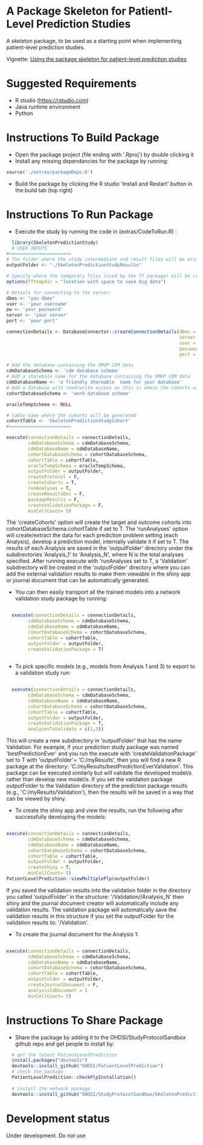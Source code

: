 A Package Skeleton for Patientl-Level Prediction Studies
========================================================

A skeleton package, to be used as a starting point when implementing patient-level prediction studies.

Vignette: [Using the package skeleton for patient-level prediction studies](https://raw.githubusercontent.com/OHDSI/StudyProtocolSandbox/master/SkeletonPredictionStudy/inst/doc/UsingSkeletonPackage.pdf)

Suggested Requirements
===================
- R studio (https://rstudio.com)
- Java runtime environment
- Python


Instructions To Build Package
===================

- Open the package project (file ending with '.Rproj') by double clicking it
- Install any missing dependancies for the package by running:
```r
source('./extras/packageDeps.R')
```
- Build the package by clicking the R studio 'Install and Restart' button in the build tab (top right)



Instructions To Run Package
===================
- Execute the study by running the code in (extras/CodeToRun.R) :
```r
  library(SkeletonPredictionStudy)
  # USER INPUTS
#=======================
# The folder where the study intermediate and result files will be written:
outputFolder <- "./SkeletonPredictionStudyResults"

# Specify where the temporary files (used by the ff package) will be created:
options(fftempdir = "location with space to save big data")

# Details for connecting to the server:
dbms <- "you dbms"
user <- 'your username'
pw <- 'your password'
server <- 'your server'
port <- 'your port'

connectionDetails <- DatabaseConnector::createConnectionDetails(dbms = dbms,
                                                                server = server,
                                                                user = user,
                                                                password = pw,
                                                                port = port)

# Add the database containing the OMOP CDM data
cdmDatabaseSchema <- 'cdm database schema'
# Add a sharebale name for the database containing the OMOP CDM data
cdmDatabaseName <- 'a friendly shareable  name for your database'
# Add a database with read/write access as this is where the cohorts will be generated
cohortDatabaseSchema <- 'work database schema'

oracleTempSchema <- NULL

# table name where the cohorts will be generated
cohortTable <- 'SkeletonPredictionStudyCohort'
#=======================

execute(connectionDetails = connectionDetails,
        cdmDatabaseSchema = cdmDatabaseSchema,
		cdmDatabaseName = cdmDatabaseName,
        cohortDatabaseSchema = cohortDatabaseSchema,
        cohortTable = cohortTable,
        oracleTempSchema = oracleTempSchema,
        outputFolder = outputFolder,
        createProtocol = F,
        createCohorts = T,
        runAnalyses = T,
        createResultsDoc = F,
        packageResults = F,
        createValidationPackage = F,
        minCellCount= 5)
```

The 'createCohorts' option will create the target and outcome cohorts into cohortDatabaseSchema.cohortTable if set to T.  The 'runAnalyses' option will create/extract the data for each prediction problem setting (each Analysis), develop a prediction model, internally validate it if set to T.  The results of each Analysis are saved in the 'outputFolder' directory under the subdirectories 'Analysis_1' to 'Analysis_N', where N is the total analyses specified.  After running execute with 'runAnalyses set to T, a 'Validation' subdirectory will be created in the 'outputFolder' directory where you can add the external validation results to make them viewable in the shiny app or journal document that can be automatically generated.


- You can then easily transport all the trained models into a network validation study package by running:
```r
  
  execute(connectionDetails = connectionDetails,
        cdmDatabaseSchema = cdmDatabaseSchema,
		cdmDatabaseName = cdmDatabaseName,
        cohortDatabaseSchema = cohortDatabaseSchema,
        cohortTable = cohortTable,
        outputFolder = outputFolder,
        createValidationPackage = T)
  

```

- To pick specific models (e.g., models from Analysis 1 and 3) to export to a validation study run:
```r
  
  execute(connectionDetails = connectionDetails,
        cdmDatabaseSchema = cdmDatabaseSchema,
		cdmDatabaseName = cdmDatabaseName,
        cohortDatabaseSchema = cohortDatabaseSchema,
        cohortTable = cohortTable,
        outputFolder = outputFolder,
        createValidationPackage = T, 
        analysesToValidate = c(1,3))
```  
This will create a new subdirectory in 'outputFolder' that has the name <yourPredictionStudy>Validation.  For example, if your prediction study package was named 'bestPredictionEver' and you run the execute with 'createValidationPackage' set to T with 'outputFolder'= 'C:/myResults', then you will find a new R package at the directory: 'C:/myResults/bestPredictionEverValidation'.  This package can be executed similarly but will validate the developed model/s rather than develop new model/s.  If you set the validation package outputFolder to the Validation directory of the prediction package results (e.g., 'C:/myResults/Validation'), then the results will be saved in a way that can be viewed by shiny.


- To create the shiny app and view the results, run the following after successfully developing the models:
```r
  
execute(connectionDetails = connectionDetails,
        cdmDatabaseSchema = cdmDatabaseSchema,
		cdmDatabaseName = cdmDatabaseName,
        cohortDatabaseSchema = cohortDatabaseSchema,
        cohortTable = cohortTable,
        outputFolder = outputFolder,
        createShiny = T,
        minCellCount= 5)
PatientLevelPrediction::viewMultiplePlp(outputFolder)

```

If you saved the validation results into the validation folder in the directory you called 'outputFolder' in the structure: '<outputFolder>/Validation/<newDatabaseName>/Analysis_N' then shiny and the journal document creator will automatically include any validation results.  The validation package will automatically save the validation results in this structure if you set the outputFolder for the validation results to: '<outputFolder>/Validation'.

- To create the journal document for the Analysis 1:
```r
  
execute(connectionDetails = connectionDetails,
        cdmDatabaseSchema = cdmDatabaseSchema,
		cdmDatabaseName = cdmDatabaseName,
        cohortDatabaseSchema = cohortDatabaseSchema,
        cohortTable = cohortTable,
        outputFolder = outputFolder,
        createJournalDocument = F,
        analysisIdDocument = 1
        minCellCount= 5)

```


Instructions To Share Package
===================

- Share the package by adding it to the OHDSI/StudyProtocolSandbox github repo and get people to install by:
```r
  # get the latest PatientLevelPrediction
  install.packages("devtools")
  devtools::install_github("OHDSI/PatientLevelPrediction")
  # check the package
  PatientLevelPrediction::checkPlpInstallation()
  
  # install the network package
  devtools::install_github("OHDSI/StudyProtocolSandbox/SkeletonPredictionStudy")
```



# Development status
Under development. Do not use
